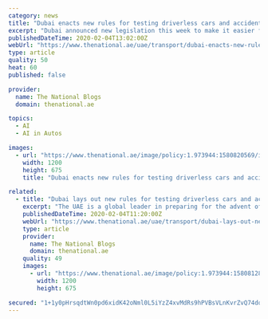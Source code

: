 ```yaml
---
category: news
title: "Dubai enacts new rules for testing driverless cars and accident responsibility"
excerpt: "Dubai announced new legislation this week to make it easier for driverless vehicles to be tested on the emirate's roads ... By using cameras that provide a 360-degree view of a car's surroundings, and combining that data with artificial intelligence, a vehicle can detect, identify and respond to obstacles and navigation. The next-generation ..."
publishedDateTime: 2020-02-04T13:02:00Z
webUrl: "https://www.thenational.ae/uae/transport/dubai-enacts-new-rules-for-testing-driverless-cars-and-accident-responsibility-1.973945"
type: article
quality: 50
heat: 60
published: false

provider:
  name: The National Blogs
  domain: thenational.ae

topics:
  - AI
  - AI in Autos

images:
  - url: "https://www.thenational.ae/image/policy:1.973944:1580820569/image.jpg?f=16x9&q=0.6&w=1200&$p$f$q$w=70c86c9"
    width: 1200
    height: 675
    title: "Dubai enacts new rules for testing driverless cars and accident responsibility"

related:
  - title: "Dubai lays out new rules for testing driverless cars and accident responsibility"
    excerpt: "The UAE is a global leader in preparing for the advent of autonomous cars on its roads, and is expected to be among the first to have driverless vehicles ... and combining that data with artificial intelligence, a vehicle can detect, identify and respond to obstacles and navigation. The next-generation wireless network, 5G, will speed up ..."
    publishedDateTime: 2020-02-04T11:20:00Z
    webUrl: "https://www.thenational.ae/uae/transport/dubai-lays-out-new-rules-for-testing-driverless-cars-and-accident-responsibility-1.973945"
    type: article
    provider:
      name: The National Blogs
      domain: thenational.ae
    quality: 49
    images:
      - url: "https://www.thenational.ae/image/policy:1.973944:1580812846/image.jpg?f=16x9&q=0.6&w=1200&$p$f$q$w=70c86c9"
        width: 1200
        height: 675

secured: "1+1y0pHrsqdtWn0pd6xidK42oNml0L5iYzZ4xvMdRs9hPVBsVLnKvrZvQ74dqmIgq69c7rCbatgMwlH0bKZD4RHIzRqdErZTRE7qDWAAvX+wPJQtVtnGKvd6BZCV9qH1WGpMSPllFt2O9f0gFKgnR0V+AymNLFp4DC55Ga2mJ1yFwE3A0cNCaxNsit6XW+QrUkx8E2G3K54c1QD09L8s4Yc1IVYnx+4A0vJKePa5TQE2sFUOC1C6+NgCICQNbwzQDvmr7uq2OYFV7OIKHklxpZUUKePL2ihYel9o565LA/JKc/0k4Jp6wr6P7rEMuclvLf5w3UL6eIvqppgj7IBsUhRP/geueAlyv2bKSv0R1gYIjBMrn9duVqVu3/kQShV7tH/NvsGStTnYxt1uMY8yoJ/Mudk+yhvz1ZHTmxe+1li7suWF6HNypSsWfMixa4xK59TUIrbs28hVNS6JrZH4r2dSy93PjfYuyw9rUixGgIA=;x21ZcjiR/nCikbK3tQiFlg=="
---
```



